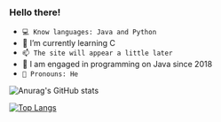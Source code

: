 ### Hello there!
- `💻 Know languages: Java and Python`
- 🌱 I’m currently learning C
- `📫 The site will appear a little later`
- 📖 I am engaged in programming on Java since 2018
- `👻 Pronouns: He`

![Anurag's GitHub stats](https://github-readme-stats.vercel.app/api?username=katcote&show_icons=true&theme=github_dark)

[![Top Langs](https://github-readme-stats.vercel.app/api/top-langs/?username=katcote&layout=compact&theme=github_dark)](https://github.com/anuraghazra/github-readme-stats)
